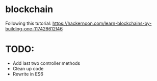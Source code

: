 # blockchain
Following this tutorial: https://hackernoon.com/learn-blockchains-by-building-one-117428612f46

# TODO:
 - Add last two controller methods
 - Clean up code
 - Rewrite in ES6

